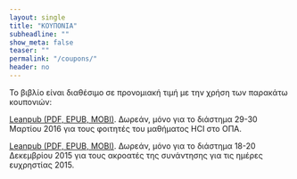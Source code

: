 ```yaml
---
layout: single
title: "ΚΟΥΠΟΝΙΑ"
subheadline: ""
show_meta: false
teaser: ""
permalink: "/coupons/"
header: no
---
```


Το βιβλίο είναι διαθέσιμο σε προνομιακή τιμή με την χρήση των παρακάτω κουπονιών:

[Leanpub (PDF, EPUB, MOBI)](https://leanpub.com/pibook/c/dmst16). Δωρεάν, μόνο για το διάστημα 29-30 Μαρτίου 2016 για τους φοιτητές του μαθήματος HCI στο ΟΠΑ.

[Leanpub (PDF, EPUB, MOBI)](https://leanpub.com/pibook/c/greekchi15). Δωρεάν, μόνο για το διάστημα 18-20 Δεκεμβρίου 2015 για τους ακροατές της συνάντησης για τις ημέρες ευχρηστίας 2015.
